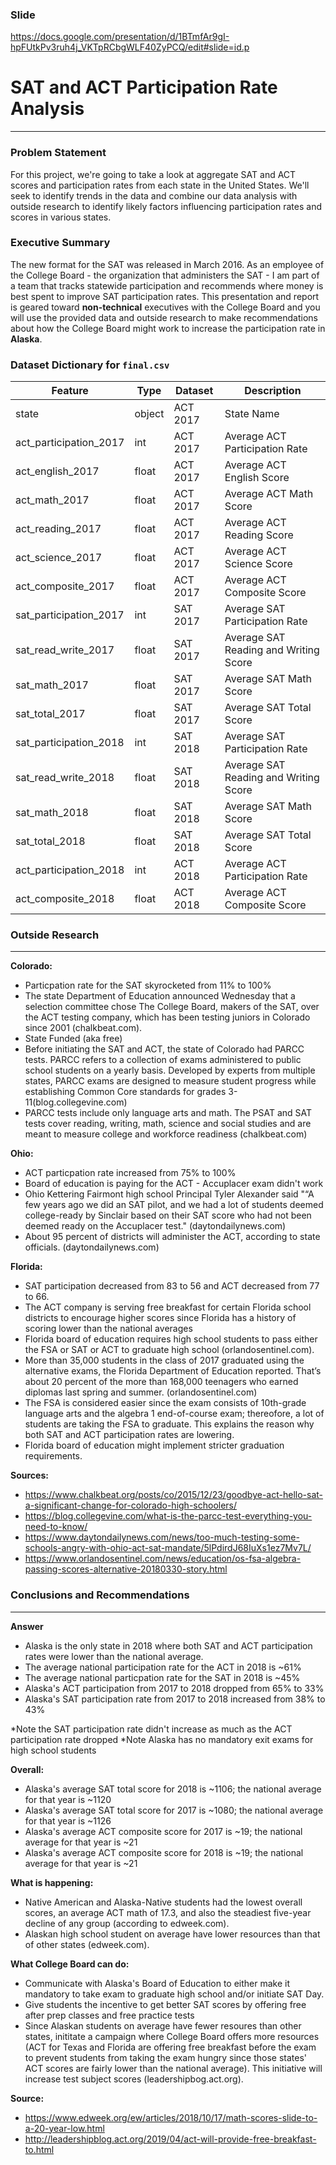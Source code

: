### Slide

https://docs.google.com/presentation/d/1BTmfAr9gI-hpFUtkPv3ruh4j_VKTpRCbgWLF40ZyPCQ/edit#slide=id.p

# SAT and ACT Participation Rate Analysis
---

### Problem Statement

For this project, we're going to take a look at aggregate SAT and ACT scores and participation rates from each state in the United States. We'll seek to identify trends in the data and combine our data analysis with outside research to identify likely factors influencing participation rates and scores in various states.

### Executive Summary

The new format for the SAT was released in March 2016. As an employee of the College Board - the organization that administers the SAT - I am part of a team that tracks statewide participation and recommends where money is best spent to improve SAT participation rates. This presentation and report is geared toward **non-technical** executives with the College Board and you will use the provided data and outside research to make recommendations about how the College Board might work to increase the participation rate in **Alaska**. 

### Dataset Dictionary for `final.csv`

|Feature|Type|Dataset|Description|
|---|---|---|---|
|state|object|ACT 2017|State Name| 
|act_participation_2017|int|ACT 2017|Average ACT Participation Rate| 
|act_english_2017|float|ACT 2017|Average ACT English Score| 
|act_math_2017|float|ACT 2017|Average ACT Math Score| 
|act_reading_2017|float|ACT 2017|Average ACT Reading Score| 
|act_science_2017|float|ACT 2017|Average ACT Science Score| 
|act_composite_2017|float|ACT 2017|Average ACT Composite Score| 
|sat_participation_2017|int|SAT 2017|Average SAT Participation Rate| 
|sat_read_write_2017|float|SAT 2017|Average SAT Reading and Writing Score| 
|sat_math_2017|float|SAT 2017|Average SAT Math Score| 
|sat_total_2017|float|SAT 2017|Average SAT Total Score|  
|sat_participation_2018|int|SAT 2018|Average SAT Participation Rate| 
|sat_read_write_2018|float|SAT 2018|Average SAT Reading and Writing Score| 
|sat_math_2018|float|SAT 2018|Average SAT Math Score| 
|sat_total_2018|float|SAT 2018|Average SAT Total Score| 
|act_participation_2018|int|ACT 2018|Average ACT Participation Rate| 
|act_composite_2018|float|ACT 2018|Average ACT Composite Score| 

### Outside Research
---

**Colorado:**

- Particpation rate for the SAT skyrocketed from 11% to 100%
- The state Department of Education announced Wednesday that a selection committee chose The College Board, makers of the SAT, over the ACT testing company, which has been testing juniors in Colorado since 2001 (chalkbeat.com). 
- State Funded (aka free)
- Before initiating the SAT and ACT, the state of Colorado had PARCC tests. PARCC refers to a collection of exams administered to public school students on a yearly basis. Developed by experts from multiple states, PARCC exams are designed to measure student progress while establishing Common Core standards for grades 3-11(blog.collegevine.com)
- PARCC tests include only language arts and math. The PSAT and SAT tests cover reading, writing, math, science and social studies and are meant to measure college and workforce readiness (chalkbeat.com)

**Ohio:**

- ACT particpation rate increased from 75% to 100% 
- Board of education is paying for the ACT - Accuplacer exam didn't work
- Ohio Kettering Fairmont high school Principal Tyler Alexander said "“A few years ago we did an SAT pilot, and we had a lot of students deemed college-ready by Sinclair based on their SAT score who had not been deemed ready on the Accuplacer test." (daytondailynews.com)
- About 95 percent of districts will administer the ACT, according to state officials. (daytondailynews.com)

**Florida:**

- SAT participation decreased from 83 to 56 and ACT decreased from 77 to 66. 
- The ACT company is serving free breakfast for certain Florida school districts to encourage higher scores since Florida has a history of scoring lower than the national averages 
- Florida board of education requires high school students to pass either the FSA or SAT or ACT to graduate high school (orlandosentinel.com). 
- More than 35,000 students in the class of 2017 graduated using the alternative exams, the Florida Department of Education reported. That’s about 20 percent of the more than 168,000 teenagers who earned diplomas last spring and summer. (orlandosentinel.com)
- The FSA is considered easier since the exam consists of 10th-grade language arts and the algebra 1 end-of-course exam; thereofore, a lot of students are taking the FSA to graduate. This explains the reason why both SAT and ACT participation rates are lowering. 
- Florida board of education might implement stricter graduation requirements. 

**Sources:**

- https://www.chalkbeat.org/posts/co/2015/12/23/goodbye-act-hello-sat-a-significant-change-for-colorado-high-schoolers/
- https://blog.collegevine.com/what-is-the-parcc-test-everything-you-need-to-know/
- https://www.daytondailynews.com/news/too-much-testing-some-schools-angry-with-ohio-act-sat-mandate/5lPdirdJ68IuXs1ez7Mv7L/
- https://www.orlandosentinel.com/news/education/os-fsa-algebra-passing-scores-alternative-20180330-story.html

### Conclusions and Recommendations
---
**Answer** 

- Alaska is the only state in 2018 where both SAT and ACT participation rates were lower than the national average.
- The average national participation rate for the ACT in 2018 is ~61%
- The average national particpation rate for the SAT in 2018 is ~45%
- Alaska's ACT participation from 2017 to 2018 dropped from 65% to 33%
- Alaska's SAT participation rate from 2017 to 2018 increased from 38% to 43% 

*Note the SAT participation rate didn't increase as much as the ACT participation rate dropped
*Note Alaska has no mandatory exit exams for high school students 
    
**Overall:**
    
- Alaska's average SAT total score for 2018 is ~1106; the national average for that year is ~1120
- Alaska's average SAT total score for 2017 is ~1080; the national average for that year is ~1126
- Alaska's average ACT composite score for 2017 is ~19; the national average for that year is ~21
- Alaska's average ACT composite score for 2018 is ~19; the national average for that year is ~21
    
**What is happening:**
    
- Native American and Alaska-Native students had the lowest overall scores, an average ACT math of 17.3, and also the steadiest five-year decline of any group (according to edweek.com). 
- Alaskan high school student on average have lower resources than that of other states (edweek.com). 
    
**What College Board can do:**
    
- Communicate with Alaska's Board of Education to either make it mandatory to take exam to graduate high school and/or initiate SAT Day. 
- Give students the incentive to get better SAT scores by offering free after prep classes and free practice tests
- Since Alaskan students on average have fewer resoures than other states, inititate a campaign where College Board offers more resources (ACT for Texas and Florida are offering free breakfast before the exam to prevent students from taking the exam hungry since those states' ACT scores are fairly lower than the national average). This initiative will increase test subject scores (leadershipbog.act.org). 
    
**Source:**
    
- https://www.edweek.org/ew/articles/2018/10/17/math-scores-slide-to-a-20-year-low.html
- http://leadershipblog.act.org/2019/04/act-will-provide-free-breakfast-to.html
    


